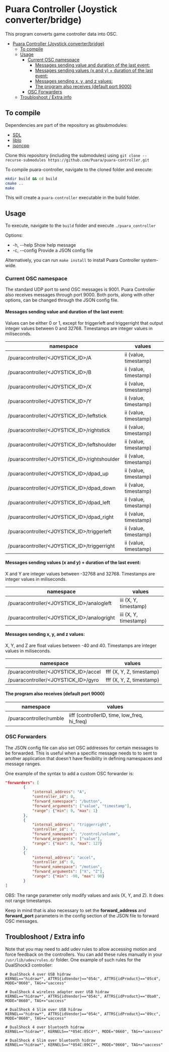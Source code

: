 # Puara Controller (Joystick converter/bridge)

This program converts game controller data into OSC.

- [Puara Controller (Joystick converter/bridge)](#puara-controller-joystick-converterbridge)
  - [To compile](#to-compile)
  - [Usage](#usage)
    - [Current OSC namespace](#current-osc-namespace)
      - [Messages sending value and duration of the last event:](#messages-sending-value-and-duration-of-the-last-event)
      - [Messages sending values (x and y) + duration of the last event:](#messages-sending-values-x-and-y--duration-of-the-last-event)
      - [Messages sending x, y, and z values:](#messages-sending-x-y-and-z-values)
      - [The program also receives (default port 9000)](#the-program-also-receives-default-port-9000)
    - [OSC Forwarders](#osc-forwarders)
  - [Troubloshoot / Extra info](#troubloshoot--extra-info)

## To compile

Dependencies are part of the repository as gitsubmodules:

- [SDL](https://github.com/libsdl-org/SDL.git)
- [liblo](https://github.com/radarsat1/liblo.git)
- [jsoncpp](https://github.com/open-source-parsers/jsoncpp.git)

Clone this repository (including the submodules) using `git clone --recurse-submodules https://github.com/Puara/puara-controller.git`

To compile puara-controller, navigate to the cloned folder and execute:

```bash
mkdir build && cd build
cmake ..
make
```
This will create a `puara-controller` executable in the build folder.

## Usage

To execute, navigate to the `build` folder and execute `./puara_controller`

Options:

* -h, --help      Show help message
* -c, --config    Provide a JSON config file

Alternatively, you can run `make install` to install Puara Controller system-wide.

### Current OSC namespace

The standard UDP port to send OSC messages is 9001. 
Puara Controller also receives messages through port 9000.
Both ports, along with other options, can be changed through the JSON config file.

#### Messages sending value and duration of the last event:

Values can be either 0 or 1, except for triggerleft and triggerright that output integer values between 0 and 32768.
Timestamps are integer values in miliseconds.

| namespace                                     | values                 |
|-----------------------------------------------|------------------------|
| /puaracontroller/<JOYSTICK_ID>/A              | ii  (value, timestamp) |
| /puaracontroller/<JOYSTICK_ID>/B              | ii  (value, timestamp) |
| /puaracontroller/<JOYSTICK_ID>/X              | ii  (value, timestamp) |
| /puaracontroller/<JOYSTICK_ID>/Y              | ii  (value, timestamp) |
| /puaracontroller/<JOYSTICK_ID>/leftstick      | ii  (value, timestamp) |
| /puaracontroller/<JOYSTICK_ID>/rightstick     | ii  (value, timestamp) |
| /puaracontroller/<JOYSTICK_ID>/leftshoulder   | ii  (value, timestamp) |
| /puaracontroller/<JOYSTICK_ID>/rightshoulder  | ii  (value, timestamp) |
| /puaracontroller/<JOYSTICK_ID>/dpad_up        | ii  (value, timestamp) |
| /puaracontroller/<JOYSTICK_ID>/dpad_down      | ii  (value, timestamp) |
| /puaracontroller/<JOYSTICK_ID>/dpad_left      | ii  (value, timestamp) |
| /puaracontroller/<JOYSTICK_ID>/dpad_right     | ii  (value, timestamp) |
| /puaracontroller/<JOYSTICK_ID>/triggerleft    | ii  (value, timestamp) |
| /puaracontroller/<JOYSTICK_ID>/triggerright   | ii  (value, timestamp) |

#### Messages sending values (x and y) + duration of the last event:

X and Y are integer values between -32768 and 32768.
Timestamps are integer values in miliseconds.

| namespace                                   | values                  |
|---------------------------------------------|-------------------------|
| /puaracontroller/<JOYSTICK_ID>/analogleft   | iii  (X, Y, timestamp)  |
| /puaracontroller/<JOYSTICK_ID>/analogright  | iii  (X, Y, timestamp)  |

#### Messages sending x, y, and z values:

X, Y, and Z are float values between -40 and 40.
Timestamps are integer values in miliseconds.

| namespace                             | values                     |
|---------------------------------------|----------------------------|
| /puaracontroller/<JOYSTICK_ID>/accel  | fff  (X, Y, Z, timestamp)  |
| /puaracontroller/<JOYSTICK_ID>/gyro   | fff  (X, Y, Z, timestamp)  |

#### The program also receives (default port 9000)

| namespace                | values                                         |
|--------------------------|------------------------------------------------|
| /puaracontroller/rumble  |  iiff  (controllerID, time, low_freq, hi_freq) |

### OSC Forwarders

The JSON config file can also set OSC addresses for certain messages to be forwarded.
This is useful when a specific message needs to to sent to another application that doesn't have flexibility in defining namespaces and message ranges.

One example of the syntax to add a custom OSC forwarder is:

```json
"forwarders": [
        {
            "internal_address": "A",
            "controller_id": 0,
            "forward_namespace": "/button",
            "forward_arguments": ["value", "timestamp"],
            "range": {"min": 0, "max": 1}
        },
        {
            "internal_address": "triggerright",
            "controller_id": 1,
            "forward_namespace": "/control/volume",
            "forward_arguments": ["value"],
            "range": {"min": 0, "max": 127}
        },
        {
            "internal_address": "accel",
            "controller_id": 0,
            "forward_namespace": "/motion",
            "forward_arguments": ["X", "Z"],
            "range": {"min": -90, "max": 90}
        }
]
```

OBS: The range parameter only modify values and axis (X, Y, and Z). It does not range timestamps.

Keep in mind that is also necessary to set the **forward_address** and **forward_port** parameters in the config section of the JSON file to forward OSC messages.

## Troubloshoot / Extra info

Note that you may need to add udev rules to allow accessing motion and force feedback on the controllers. You can add these rules manually in your `/usr/lib/udev/rules.d/` folder. 
One example of such rules for the DualShock3 controller:

```
# DualShock 4 over USB hidraw
KERNEL=="hidraw*", ATTRS{idVendor}=="054c", ATTRS{idProduct}=="05c4", MODE="0660", TAG+="uaccess"

# DualShock 4 wireless adapter over USB hidraw
KERNEL=="hidraw*", ATTRS{idVendor}=="054c", ATTRS{idProduct}=="0ba0", MODE="0660", TAG+="uaccess"

# DualShock 4 Slim over USB hidraw
KERNEL=="hidraw*", ATTRS{idVendor}=="054c", ATTRS{idProduct}=="09cc", MODE="0660", TAG+="uaccess"

# DualShock 4 over bluetooth hidraw
KERNEL=="hidraw*", KERNELS=="*054C:05C4*", MODE="0660", TAG+="uaccess"

# DualShock 4 Slim over bluetooth hidraw
KERNEL=="hidraw*", KERNELS=="*054C:09CC*", MODE="0660", TAG+="uaccess"
```
